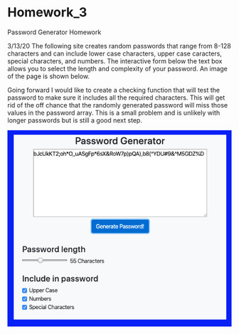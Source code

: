 # Homework_3
Password Generator Homework


3/13/20
The following site creates random passwords that range from 8-128 characters and can include lower case characters, upper case caracters, special characters, and numbers. The interactive form below the text box allows you to select the length and complexity of your password. An image of the page is shown below. 

Going forward I would like to create a checking function that will test the password to make sure it includes all the required characters. This will get rid of the off chance that the randomly generated password will miss those values in the password array. This is a small problem and is unlikely with longer passwords but is still a good next step. 

![Webpage image](images/demo-image.png)